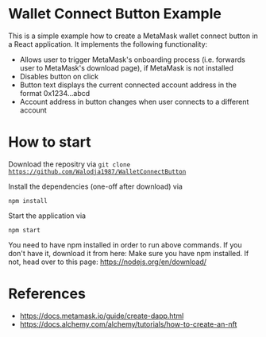 # Wallet Connect Button Example
This is a simple example how to create a MetaMask wallet connect button in a React application. It implements the following functionality:
* Allows user to trigger MetaMask's onboarding process (i.e. forwards user to MetaMask's download page), if MetaMask is not installed
* Disables button on click
* Button text displays the current connected account address in the format 0x1234...abcd
* Account address in button changes when user connects to a different account

# How to start
Download the repositry via <code>git clone https://github.com/Walodja1987/WalletConnectButton</code>

Install the dependencies (one-off after download) via 

<code>npm install</code> 

Start the application via

<code>npm start</code>

You need to have npm installed in order to run above commands. If you don't have it, download it from here: Make sure you have npm installed. If not, head over to this page: https://nodejs.org/en/download/

# References
* https://docs.metamask.io/guide/create-dapp.html
* https://docs.alchemy.com/alchemy/tutorials/how-to-create-an-nft




